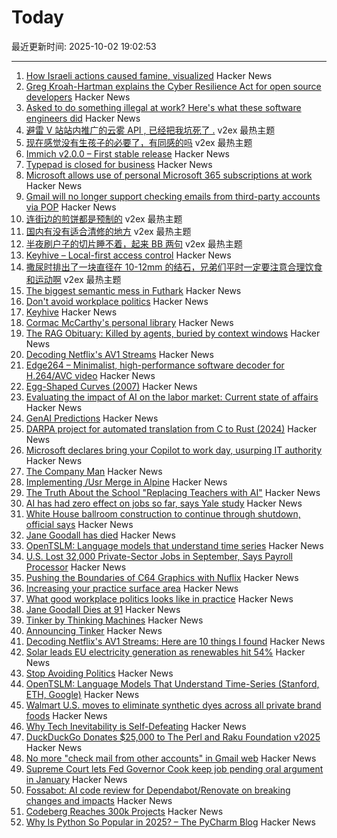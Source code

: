 # Today

最近更新时间: 2025-10-02 19:02:53

--- 
1. [How Israeli actions caused famine, visualized](https://www.cnn.com/2025/10/02/middleeast/gaza-famine-causes-vis-intl) Hacker News
2. [Greg Kroah-Hartman explains the Cyber Resilience Act for open source developers](https://www.theregister.com/2025/09/30/cyber_reiliance_act_opinion_column/) Hacker News
3. [Asked to do something illegal at work? Here's what these software engineers did](https://blog.pragmaticengineer.com/asked-to-do-something-illegal-at-work/) Hacker News
4. [避雷 V 站站内推广的云雾 API , 已经把我坑死了 .](https://www.v2ex.com/t/1163131) v2ex 最热主题
5. [现在感觉没有生孩子的必要了，有同感的吗](https://www.v2ex.com/t/1163097) v2ex 最热主题
6. [Immich v2.0.0 – First stable release](https://github.com/immich-app/immich/discussions/22546) Hacker News
7. [Typepad is closed for business](https://www.typepad.com) Hacker News
8. [Microsoft allows use of personal Microsoft 365 subscriptions at work](https://www.theregister.com/2025/10/01/microsoft_consumer_copilot_corporate/) Hacker News
9. [Gmail will no longer support checking emails from third-party accounts via POP](https://support.google.com/mail/answer/16604719?hl=en) Hacker News
10. [连街边的煎饼都是预制的](https://www.v2ex.com/t/1163112) v2ex 最热主题
11. [国内有没有适合清修的地方](https://www.v2ex.com/t/1163111) v2ex 最热主题
12. [半夜刷户子的切片睡不着，起来 BB 两句](https://www.v2ex.com/t/1163102) v2ex 最热主题
13. [Keyhive – Local-first access control](https://www.inkandswitch.com/keyhive/notebook/) Hacker News
14. [撒尿时排出了一块直径在 10-12mm 的结石，兄弟们平时一定要注意合理饮食和运动啊](https://www.v2ex.com/t/1163103) v2ex 最热主题
15. [The biggest semantic mess in Futhark](https://futhark-lang.org/blog/2025-09-26-the-biggest-semantic-mess.html) Hacker News
16. [Don't avoid workplace politics](https://terriblesoftware.org/2025/10/01/stop-avoiding-politics/) Hacker News
17. [Keyhive](https://www.inkandswitch.com/keyhive/notebook/) Hacker News
18. [Cormac McCarthy's personal library](https://www.smithsonianmag.com/arts-culture/two-years-cormac-mccarthys-death-rare-access-to-personal-library-reveals-man-behind-myth-180987150/) Hacker News
19. [The RAG Obituary: Killed by agents, buried by context windows](https://www.nicolasbustamante.com/p/the-rag-obituary-killed-by-agents) Hacker News
20. [Decoding Netflix's AV1 Streams](https://singhkays.com/blog/netflix-av1-decode/) Hacker News
21. [Edge264 – Minimalist, high-performance software decoder for H.264/AVC video](https://github.com/tvlabs/edge264) Hacker News
22. [Egg-Shaped Curves (2007)](https://nyjp07.com/index_egg_E.html) Hacker News
23. [Evaluating the impact of AI on the labor market: Current state of affairs](https://budgetlab.yale.edu/research/evaluating-impact-ai-labor-market-current-state-affairs) Hacker News
24. [GenAI Predictions](https://www.tbray.org/ongoing/When/202x/2025/09/26/GenAI-Predictions) Hacker News
25. [DARPA project for automated translation from C to Rust (2024)](https://www.darpa.mil/news/2024/memory-safety-vulnerabilities) Hacker News
26. [Microsoft declares bring your Copilot to work day, usurping IT authority](https://www.theregister.com/2025/10/01/microsoft_consumer_copilot_corporate/) Hacker News
27. [The Company Man](https://www.lesswrong.com/posts/JH6tJhYpnoCfFqAct/the-company-man) Hacker News
28. [Implementing /Usr Merge in Alpine](https://alpinelinux.org/posts/2025-10-01-usr-merge.html) Hacker News
29. [The Truth About the School "Replacing Teachers with AI"](https://danmeyer.substack.com/p/the-truth-about-2-hour-learning-and) Hacker News
30. [AI has had zero effect on jobs so far, says Yale study](https://www.theregister.com/2025/10/01/ai_isnt_taking_people_jobs/) Hacker News
31. [White House ballroom construction to continue through shutdown, official says](https://abcnews.go.com/Politics/live-updates/trump-admin-live-updates/?id=126029955) Hacker News
32. [Jane Goodall has died](https://www.latimes.com/obituaries/story/2025-10-01/jane-goodall-chimpanzees-dead) Hacker News
33. [OpenTSLM: Language models that understand time series](https://www.opentslm.com/) Hacker News
34. [U.S. Lost 32,000 Private-Sector Jobs in September, Says Payroll Processor](https://www.wsj.com/economy/jobs/u-s-lost-32-000-jobs-in-september-says-payroll-processor-06528340) Hacker News
35. [Pushing the Boundaries of C64 Graphics with Nuflix](https://cobbpg.github.io/articles/nuflix.html) Hacker News
36. [Increasing your practice surface area](https://www.indiehackers.com/post/lifestyle/increasing-your-practice-surface-area-agxYGi9bL0gd1WYYQZAu) Hacker News
37. [What good workplace politics looks like in practice](https://terriblesoftware.org/2025/10/01/stop-avoiding-politics/) Hacker News
38. [Jane Goodall Dies at 91](https://www.latimes.com/obituaries/story/2025-10-01/jane-goodall-chimpanzees-dead) Hacker News
39. [Tinker by Thinking Machines](https://thinkingmachines.ai/tinker/) Hacker News
40. [Announcing Tinker](https://thinkingmachines.ai/blog/announcing-tinker/) Hacker News
41. [Decoding Netflix's AV1 Streams: Here are 10 things I found](https://singhkays.com/blog/netflix-av1-decode/) Hacker News
42. [Solar leads EU electricity generation as renewables hit 54%](https://electrek.co/2025/09/30/solar-leads-eu-electricity-generation-as-renewables-hit-54-percent/) Hacker News
43. [Stop Avoiding Politics](https://terriblesoftware.org/2025/10/01/stop-avoiding-politics/) Hacker News
44. [OpenTSLM: Language Models That Understand Time-Series (Stanford, ETH, Google)](https://www.opentslm.com/) Hacker News
45. [Walmart U.S. moves to eliminate synthetic dyes across all private brand foods](https://corporate.walmart.com/news/2025/10/01/walmart-u-s-moves-to-eliminate-synthetic-dyes-across-all-private-brand-food-products) Hacker News
46. [Why Tech Inevitability is Self-Defeating](https://deviantabstraction.com/2025/09/29/against-the-tech-inevitability/) Hacker News
47. [DuckDuckGo Donates $25,000 to The Perl and Raku Foundation v2025](https://www.perl.com/article/duckduckgo-donates-25-000-to-the-perl-and-raku-foundation-v2025/) Hacker News
48. [No more "check mail from other accounts" in Gmail web](https://support.google.com/mail/answer/16604719?hl=en) Hacker News
49. [Supreme Court lets Fed Governor Cook keep job pending oral argument in January](https://www.cnbc.com/2025/10/01/supreme-court-trump-fed-lisa-cook.html) Hacker News
50. [Fossabot: AI code review for Dependabot/Renovate on breaking changes and impacts](https://fossa.com/blog/fossabot-dependency-upgrade-ai-agent/) Hacker News
51. [Codeberg Reaches 300k Projects](https://codeberg.org/) Hacker News
52. [Why Is Python So Popular in 2025? – The PyCharm Blog](https://blog.jetbrains.com/pycharm/2025/09/why-is-python-so-popular/) Hacker News
